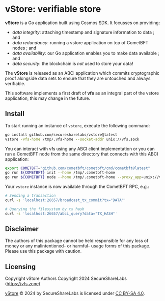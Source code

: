 # vStore: verifiable store

**vStore** is a Go application built using Cosmos SDK. It focusses on providing:

- *data integrity*: attaching timestamp and signature information to data ; and
- *data redundancy*: running a vstore application on top of CometBFT nodes ; and
- *data availability*: our Go application enables you to make data available ; and
- *data security*: the blockchain is *not* used to store your data!

The **vStore** is released as an ABCI application which commits cryptographic proof
alongside data sets to ensure that they are untouched and always verifiable.

This software implements a first draft of **vfs** as an integral part of the vstore
application, this may change in the future.

## Install

To start running an instance of `vstore`, execute the following command:

```bash
go install github.com/securesharelabs/vstore@latest
vstore -vfs-home /tmp/.vfs-home --socket-addr unix://vfs.sock
```

You can interact with vfs using any ABCI client implementation or you can run
a CometBFT node from the same directory that connects with this ABCI application:

```bash
export COMETBFT="github.com/cometbft/cometbft/cmd/cometbft@latest"
go run ${COMETBFT} init --home /tmp/.cometbft-home
go run ${COMETBFT} node --home /tmp/.cometbft-home --proxy_app=unix://vfs.sock
```

Your `vstore` instance is now available through the CometBFT RPC, e.g.:

```bash
# Sending a transaction
curl -s 'localhost:26657/broadcast_tx_commit?tx="DATA"'

# Querying the filesystem by tx hash
curl -s 'localhost:26657/abci_query?data="TX_HASH"'
```

## Disclaimer

The authors of this package cannot be held responsible for any loss of money or
any malintentioned- or harmful- usage forms of this package. Please use this
package with caution.

## Licensing

Copyright vStore Authors
Copyright 2024 SecureShareLabs (https://vfs.zone)

[vStore][vfs] © 2024 by SecureShareLabs is licensed under [CC BY-SA 4.0][license-url].

[vfs]: https://vfs.zone
[spec]: ./docs/spec/README.md
[license-url]: https://creativecommons.org/licenses/by-sa/4.0/
